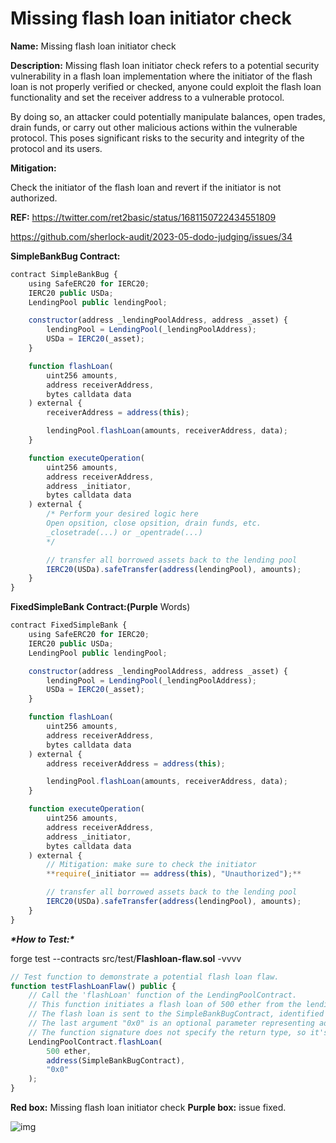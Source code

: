 # Missing flash loan initiator check

**Name:** Missing flash loan initiator check

**Description:** Missing flash loan initiator check refers to a potential security vulnerability in a flash loan implementation where the initiator of the flash loan is not properly verified or checked, anyone could exploit the flash loan functionality and set the receiver address to a vulnerable protocol.

By doing so, an attacker could potentially manipulate balances, open trades, drain funds, or carry out other malicious actions within the vulnerable protocol. This poses significant risks to the security and integrity of the protocol and its users.

**Mitigation:**

Check the initiator of the flash loan and revert if the initiator is not authorized.

**REF:** https://twitter.com/ret2basic/status/1681150722434551809

https://github.com/sherlock-audit/2023-05-dodo-judging/issues/34

**SimpleBankBug Contract:**

```jsx
contract SimpleBankBug {
    using SafeERC20 for IERC20;
    IERC20 public USDa;
    LendingPool public lendingPool;

    constructor(address _lendingPoolAddress, address _asset) {
        lendingPool = LendingPool(_lendingPoolAddress);
        USDa = IERC20(_asset);
    }

    function flashLoan(
        uint256 amounts,
        address receiverAddress,
        bytes calldata data
    ) external {
        receiverAddress = address(this);

        lendingPool.flashLoan(amounts, receiverAddress, data);
    }

    function executeOperation(
        uint256 amounts,
        address receiverAddress,
        address _initiator,
        bytes calldata data
    ) external {
        /* Perform your desired logic here
        Open opsition, close opsition, drain funds, etc.
        _closetrade(...) or _opentrade(...)
        */

        // transfer all borrowed assets back to the lending pool
        IERC20(USDa).safeTransfer(address(lendingPool), amounts);
    }
}
```

**FixedSimpleBank Contract:(Purple** Words)

```jsx
contract FixedSimpleBank {
    using SafeERC20 for IERC20;
    IERC20 public USDa;
    LendingPool public lendingPool;

    constructor(address _lendingPoolAddress, address _asset) {
        lendingPool = LendingPool(_lendingPoolAddress);
        USDa = IERC20(_asset);
    }

    function flashLoan(
        uint256 amounts,
        address receiverAddress,
        bytes calldata data
    ) external {
        address receiverAddress = address(this);

        lendingPool.flashLoan(amounts, receiverAddress, data);
    }

    function executeOperation(
        uint256 amounts,
        address receiverAddress,
        address _initiator,
        bytes calldata data
    ) external {
        // Mitigation: make sure to check the initiator
        **require(_initiator == address(this), "Unauthorized");** 

        // transfer all borrowed assets back to the lending pool
        IERC20(USDa).safeTransfer(address(lendingPool), amounts);
    }
}
```

***\*How to Test:\****

forge test --contracts src/test/**Flashloan-flaw.sol** -vvvv

```jsx
// Test function to demonstrate a potential flash loan flaw.
function testFlashLoanFlaw() public {
    // Call the 'flashLoan' function of the LendingPoolContract.
    // This function initiates a flash loan of 500 ether from the lending pool.
    // The flash loan is sent to the SimpleBankBugContract, identified by its address.
    // The last argument "0x0" is an optional parameter representing additional data for the flash loan.
    // The function signature does not specify the return type, so it's assumed that the flashLoan function completes successfully.
    LendingPoolContract.flashLoan(
        500 ether,
        address(SimpleBankBugContract),
        "0x0"
    );
}
```

**Red box:** Missing flash loan initiator check **Purple box:** issue fixed.

![img](https://web3sec.notion.site/image/https%3A%2F%2Fs3-us-west-2.amazonaws.com%2Fsecure.notion-static.com%2F5a43db2c-b6b1-44de-9ce2-df8ac05b0a41%2FF1SgN3KagAQq4yX.jpeg?table=block&id=5eed3d6d-98ab-422c-bbc8-4562aebcb5ce&spaceId=369b5001-5511-4fe6-a099-48af1d841f20&width=2000&userId=&cache=v2)